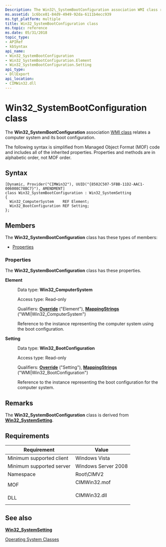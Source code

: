 ```yaml
---
Description: The Win32\_SystemBootConfiguration association WMI class relates a computer system and its boot configuration.
ms.assetid: 1c6bce81-84d9-4949-92da-6111b4ecc939
ms.tgt_platform: multiple
title: Win32_SystemBootConfiguration class
ms.topic: reference
ms.date: 05/31/2018
topic_type: 
- APIRef
- kbSyntax
api_name: 
- Win32_SystemBootConfiguration
- Win32_SystemBootConfiguration.Element
- Win32_SystemBootConfiguration.Setting
api_type: 
- DllExport
api_location: 
- CIMWin32.dll
---
```


# Win32\_SystemBootConfiguration class

The **Win32\_SystemBootConfiguration** association [WMI class](../wmisdk/retrieving-a-class.md) relates a computer system and its boot configuration.

The following syntax is simplified from Managed Object Format (MOF) code and includes all of the inherited properties. Properties and methods are in alphabetic order, not MOF order.

## Syntax

``` syntax
[Dynamic, Provider("CIMWin32"), UUID("{8502C507-5FBB-11D2-AAC1-006008C78BC7}"), AMENDMENT]
class Win32_SystemBootConfiguration : Win32_SystemSetting
{
  Win32_ComputerSystem    REF Element;
  Win32_BootConfiguration REF Setting;
};
```

## Members

The **Win32\_SystemBootConfiguration** class has these types of members:

-   [Properties](#properties)

### Properties

The **Win32\_SystemBootConfiguration** class has these properties.

<dl> <dt>

**Element**
</dt> <dd> <dl> <dt>

Data type: **Win32\_ComputerSystem**
</dt> <dt>

Access type: Read-only
</dt> <dt>

Qualifiers: [**Override**](../wmisdk/standard-qualifiers.md) ("Element"), [**MappingStrings**](../wmisdk/standard-qualifiers.md) ("WMI\|Win32\_ComputerSystem")
</dt> </dl>

Reference to the instance representing the computer system using the boot configuration.

</dd> <dt>

**Setting**
</dt> <dd> <dl> <dt>

Data type: **Win32\_BootConfiguration**
</dt> <dt>

Access type: Read-only
</dt> <dt>

Qualifiers: [**Override**](../wmisdk/standard-qualifiers.md) ("Setting"), [**MappingStrings**](../wmisdk/standard-qualifiers.md) ("WMI\|Win32\_BootConfiguration")
</dt> </dl>

Reference to the instance representing the boot configuration for the computer system.

</dd> </dl>

## Remarks

The **Win32\_SystemBootConfiguration** class is derived from [**Win32\_SystemSetting**](win32-systemsetting.md).

## Requirements



| Requirement | Value |
|-------------------------------------|-----------------------------------------------------------------------------------------|
| Minimum supported client<br/> | Windows Vista<br/>                                                                |
| Minimum supported server<br/> | Windows Server 2008<br/>                                                          |
| Namespace<br/>                | Root\\CIMV2<br/>                                                                  |
| MOF<br/>                      | <dl> <dt>CIMWin32.mof</dt> </dl> |
| DLL<br/>                      | <dl> <dt>CIMWin32.dll</dt> </dl> |



## See also

<dl> <dt>

[**Win32\_SystemSetting**](win32-systemsetting.md)
</dt> <dt>

[Operating System Classes](./operating-system-classes.md)
</dt> </dl>

 

 
